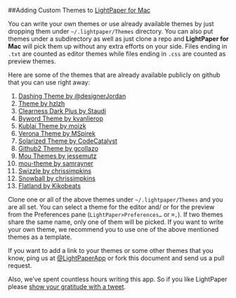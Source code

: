 ##Adding Custom Themes to [LightPaper for Mac](clockworkengine.com/lightpaper-mac/?ref=themedocshare)


You can write your own themes or use already available themes by just dropping them under `~/.lightpaper/Themes` directory. You can also put themes under a subdirectory as well as just clone a repo and **LightPaper for Mac** will pick them up without any extra efforts on your side. Files ending in `.txt` are counted as editor themes while files ending in `.css` are counted as preview themes. 


Here are some of the themes that are already available publicly on github that you can use right away:

1. [Dashing Theme by @designerJordan](https://github.com/designerJordan/md-dashing-theme)
2. [Theme by hzlzh](https://github.com/hzlzh/Mou-Theme)
3. [Clearness Dark Plus by Staudi](https://github.com/Staudi/Clearness-Dark-Plus)
4. [Byword Theme by kvanlierop](https://github.com/kvanlierop/byword-for-mou)
5. [Kublai Theme by moizk](https://github.com/moizk/kublai-mou)
6. [Verona Theme by MSpirek](https://github.com/MSpirek/Verona)
7. [Solarized Theme by CodeCatalyst](https://github.com/CodeCatalyst/mou-theme-solarized)
8. [Github2 Theme by gcollazo](https://github.com/gcollazo/mou-theme-github2)
9. [Mou Themes by jessemutz](https://github.com/jessemutz/mou)
10. [mou-theme by samrayner](https://github.com/samrayner/mou-theme)
10. [Swizzle by chrissimpkins](https://github.com/chrissimpkins/swizzle)
11. [Snowball by chrissimpkins](https://github.com/chrissimpkins/snowball)
12. [Flatland by Kikobeats](https://github.com/Kikobeats/mou-theme-flatland)


Clone one or all of the above themes under `~/.lightpaper/Themes` and you are all set. You can select a theme for the editor and/ or for the preview from the Preferences pane (`LightPaper>Preferences…` or `⌘,`). If two themes share the same name, only one of them will be picked. If you want to write your own theme, we recommend you to use one of the above mentioned themes as a template.


If you want to add a link to your themes or some other themes that you know, ping us at [@LightPaperApp](https://twitter.com/LightPaperApp) or fork this document and send us a pull request.


Also, we’ve spent countless hours writing this app. So if you like LightPaper please [show your gratitude with a tweet](https://twitter.com/intent/tweet?hashtags=markdown&original_referer=http%3A%2F%2Fclockworkengine.com%2Flightpaper-mac%2F%3Fref%3Drdshare&text=Checkout%20LightPaper%20-%20awesome%20markdown%20editor%20for%20Mac&tw_p=tweetbutton&url=http%3A%2F%2Fclockworkengine.com%2Flightpaper-mac%2F%3Fref%3Dtwshare&via=LightPaperApp).
